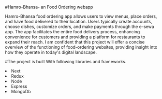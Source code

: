 #Hamro-Bhansa- an Food Ordering webapp

Hamro-Bhansa food ordering app allows users to view menus, place orders, and have food delivered to their location. Users typically create accounts, choose dishes, customize orders, and make payments through the e-sewa app. The app facilitates the entire food delivery process, enhancing convenience for customers and providing a platform for restaurants to expand their reach. I am confident that this project will offer a concise overview of the functioning of food-ordering websites, providing insight into how they operate in today's digital landscape.

#The project is built With following libraries and frameworks.
<li>Next</li>
<li>Redux</li>
<li>Node</li>
<li>Express</li>
<li>MongoDb</li>
